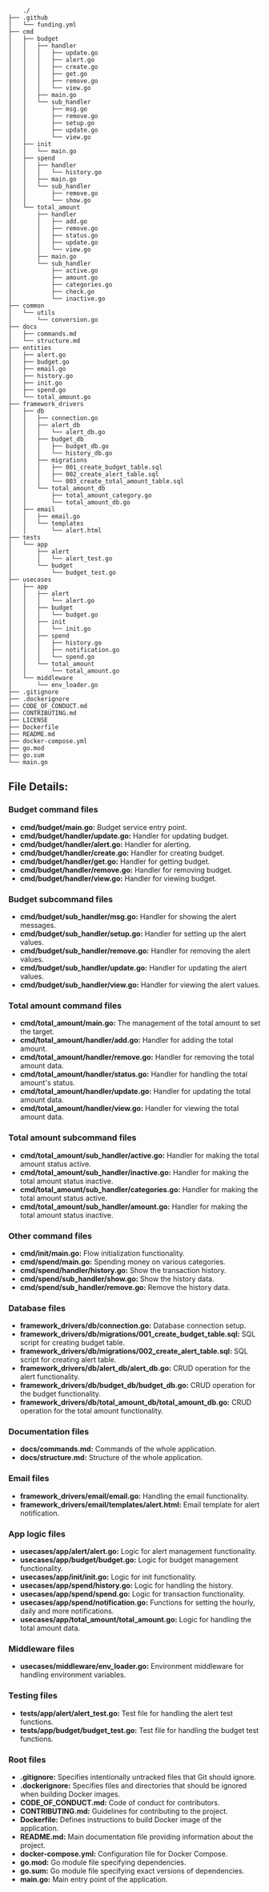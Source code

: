        ./
    ├── .github
    │   └── funding.yml
    ├── cmd
    │   ├── budget
    │   │   ├── handler
    │   │   │   ├── update.go
    │   │   │   ├── alert.go
    │   │   │   ├── create.go
    │   │   │   ├── get.go
    │   │   │   ├── remove.go
    │   │   │   └── view.go
    │   │   ├── main.go
    │   │   └── sub_handler
    │   │       ├── msg.go
    │   │       ├── remove.go
    │   │       ├── setup.go
    │   │       ├── update.go
    │   │       └── view.go
    │   ├── init
    │   │   └── main.go
    │   ├── spend
    │   │   ├── handler
    │   │   │   └── history.go
    │   │   ├── main.go
    │   │   └── sub_handler
    │   │       ├── remove.go
    │   │       └── show.go
    │   └── total_amount
    │       ├── handler
    │       │   ├── add.go
    │       │   ├── remove.go
    │       │   ├── status.go
    │       │   ├── update.go
    │       │   └── view.go
    │       ├── main.go
    │       └── sub_handler
    │           ├── active.go
    │           ├── amount.go
    │           ├── categories.go
    │           ├── check.go
    │           └── inactive.go
    ├── common
    │   └── utils
    │       └── conversion.go
    ├── docs
    │   ├── commands.md
    │   └── structure.md
    ├── entities
    │   ├── alert.go
    │   ├── budget.go
    │   ├── email.go
    │   ├── history.go
    │   ├── init.go
    │   ├── spend.go
    │   └── total_amount.go
    ├── framework_drivers
    │   ├── db
    │   │   ├── connection.go
    │   │   ├── alert_db
    │   │   │   └── alert_db.go
    │   │   ├── budget_db
    │   │   │   ├── budget_db.go
    │   │   │   └── history_db.go
    │   │   ├── migrations
    │   │   │   ├── 001_create_budget_table.sql
    │   │   │   ├── 002_create_alert_table.sql
    │   │   │   └── 003_create_total_amount_table.sql
    │   │   └── total_amount_db
    │   │       ├── total_amount_category.go
    │   │       └── total_amount_db.go
    │   ├── email
    │   │   ├── email.go
    │   │   └── templates
    │   │       └── alert.html
    ├── tests
    │   └── app
    │       ├── alert
    │       │   └── alert_test.go
    │       └── budget
    │           └── budget_test.go
    ├── usecases
    │   ├── app
    │   │   ├── alert
    │   │   │   └── alert.go
    │   │   ├── budget
    │   │   │   └── budget.go
    │   │   ├── init
    │   │   │   └── init.go
    │   │   ├── spend
    │   │   │   ├── history.go
    │   │   │   ├── notification.go
    │   │   │   └── spend.go
    │   │   └── total_amount
    │   │       └── total_amount.go
    │   └── middleware
    │       └── env_loader.go
    ├── .gitignore
    ├── .dockerignore
    ├── CODE_OF_CONDUCT.md
    ├── CONTRIBUTING.md
    ├── LICENSE
    ├── Dockerfile
    ├── README.md
    ├── docker-compose.yml
    ├── go.mod
    ├── go.sum
    └── main.go

## **File Details:**

### Budget command files

- **cmd/budget/main.go:** Budget service entry point.
- **cmd/budget/handler/update.go:** Handler for updating budget.
- **cmd/budget/handler/alert.go:** Handler for alerting.
- **cmd/budget/handler/create.go:** Handler for creating budget.
- **cmd/budget/handler/get.go:** Handler for getting budget.
- **cmd/budget/handler/remove.go:** Handler for removing budget.
- **cmd/budget/handler/view.go:** Handler for viewing budget.

### Budget subcommand files

- **cmd/budget/sub_handler/msg.go:** Handler for showing the alert messages.
- **cmd/budget/sub_handler/setup.go:** Handler for setting up the alert values.
- **cmd/budget/sub_handler/remove.go:** Handler for removing the alert values.
- **cmd/budget/sub_handler/update.go:** Handler for updating the alert values.
- **cmd/budget/sub_handler/view.go:** Handler for viewing the alert values.

### Total amount command files

- **cmd/total_amount/main.go:** The management of the total amount to set the target.
- **cmd/total_amount/handler/add.go:** Handler for adding the total amount.
- **cmd/total_amount/handler/remove.go:** Handler for removing the total amount data.
- **cmd/total_amount/handler/status.go:** Handler for handling the total amount's status.
- **cmd/total_amount/handler/update.go:** Handler for updating the total amount data.
- **cmd/total_amount/handler/view.go:** Handler for viewing the total amount data.

### Total amount subcommand files

- **cmd/total_amount/sub_handler/active.go:** Handler for making the total amount status active.
- **cmd/total_amount/sub_handler/inactive.go:** Handler for making the total amount status inactive.
- **cmd/total_amount/sub_handler/categories.go:** Handler for making the total amount status active.
- **cmd/total_amount/sub_handler/amount.go:** Handler for making the total amount status inactive.

### Other command files

- **cmd/init/main.go:** Flow initialization functionality.
- **cmd/spend/main.go:** Spending money on various categories.
- **cmd/spend/handler/history.go:** Show the transaction history.
- **cmd/spend/sub_handler/show.go:** Show the history data.
- **cmd/spend/sub_handler/remove.go:** Remove the history data.

### Database files

- **framework_drivers/db/connection.go:** Database connection setup.
- **framework_drivers/db/migrations/001_create_budget_table.sql:** SQL script for creating budget table.
- **framework_drivers/db/migrations/002_create_alert_table.sql:** SQL script for creating alert table.
- **framework_drivers/db/alert_db/alert_db.go:** CRUD operation for the alert functionality.
- **framework_drivers/db/budget_db/budget_db.go:** CRUD operation for the budget functionality.
- **framework_drivers/db/total_amount_db/total_amount_db.go:** CRUD operation for the total amount functionality.

### Documentation files

- **docs/commands.md:** Commands of the whole application.
- **docs/structure.md:** Structure of the whole application.

### Email files

- **framework_drivers/email/email.go:** Handling the email functionality.
- **framework_drivers/email/templates/alert.html:** Email template for alert notification.

### App logic files

- **usecases/app/alert/alert.go:** Logic for alert management functionality.
- **usecases/app/budget/budget.go:** Logic for budget management functionality.
- **usecases/app/init/init.go:** Logic for init functionality.
- **usecases/app/spend/history.go:** Logic for handling the history.
- **usecases/app/spend/spend.go:** Logic for transaction functionality.
- **usecases/app/spend/notification.go:** Functions for setting the hourly, daily and more notifications.
- **usecases/app/total_amount/total_amount.go:** Logic for handling the total amount data.

### Middleware files

- **usecases/middleware/env_loader.go:** Environment middleware for handling environment variables.

### Testing files

- **tests/app/alert/alert_test.go:** Test file for handling the alert test functions.
- **tests/app/budget/budget_test.go:** Test file for handling the budget test functions.

### Root files

- **.gitignore:** Specifies intentionally untracked files that Git should ignore.
- **.dockerignore:** Specifies files and directories that should be ignored when building Docker images.
- **CODE_OF_CONDUCT.md:** Code of conduct for contributors.
- **CONTRIBUTING.md:** Guidelines for contributing to the project.
- **Dockerfile:** Defines instructions to build Docker image of the application.
- **README.md:** Main documentation file providing information about the project.
- **docker-compose.yml:** Configuration file for Docker Compose.
- **go.mod:** Go module file specifying dependencies.
- **go.sum:** Go module file specifying exact versions of dependencies.
- **main.go:** Main entry point of the application.